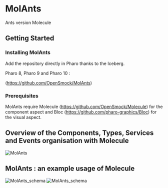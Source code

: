 # MolAnts

Ants version Molecule

## Getting Started

### Installing MolAnts

Add the repository directly in Pharo thanks to the Iceberg.

Pharo 8, Pharo 9 and Pharo 10 : 

(https://github.com/OpenSmock/MolAnts)

### Prerequisites

MolAnts require Molecule (https://github.com/OpenSmock/Molecule) for the component aspect and Bloc (https://github.com/pharo-graphics/Bloc) for the visual aspect.
  
## Overview of the Components, Types, Services and Events organisation with Molecule

![MolAnts](https://user-images.githubusercontent.com/64481702/166678508-2be44458-5095-4cd3-b772-d144f2707f6c.png)

## MolAnts : an example usage of Molecule

![MolAnts_schema](https://user-images.githubusercontent.com/64481702/170203793-2a060bfa-7a11-41d1-8cdf-bf48dde3e774.svg)
![MolAnts_schema](https://user-images.githubusercontent.com/64481702/170257989-1f9b94a8-2678-401c-9e21-0b170af226ec.svg)
